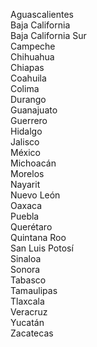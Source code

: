 Aguascalientes  
Baja California  
Baja California Sur  
Campeche  
Chihuahua  
Chiapas  
Coahuila  
Colima  
Durango  
Guanajuato  
Guerrero  
Hidalgo  
Jalisco  
México  
Michoacán  
Morelos  
Nayarit  
Nuevo León  
Oaxaca  
Puebla  
Querétaro  
Quintana Roo  
San Luis Potosí  
Sinaloa  
Sonora  
Tabasco  
Tamaulipas  
Tlaxcala  
Veracruz  
Yucatán  
Zacatecas  